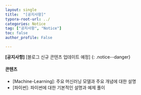 ```yaml
---
layout: single
title:  "[공지사항]"
typora-root-url: ../
categories: Notice
tag: ["공지사항", "Notice"]
toc: false
author_profile: False

---
```


**[공지사항]** [블로그 신규 콘텐츠 업데이트 예정]
{: .notice--danger}

<div class="notice--warning">

<h4>콘텐츠</h4>

<ul>
    <li> [Machine-Learning]: 주요 머신러닝 모델과 주요 개념에 대한 설명</li>
    <li> [파이썬]: 파이썬에 대한 기본적인 설명과 예제 풀이</li>
</ul>

</div>